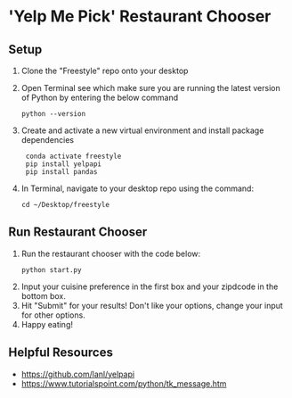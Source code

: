 # 'Yelp Me Pick' Restaurant Chooser

## Setup 
1. Clone the "Freestyle" repo onto your desktop

2. Open Terminal see which make sure you are running the latest version of Python by entering the below command
    ```
    python --version
    ```

3. Create and activate a new virtual environment and install package dependencies
   ```
    conda activate freestyle
    pip install yelpapi
    pip install pandas 
    ```

3. In Terminal, navigate to your desktop repo using the command: 
    ```
    cd ~/Desktop/freestyle
    ```

## Run Restaurant Chooser
1. Run the restaurant chooser with the code below:
    ```
    python start.py
    ```
2. Input your cuisine preference in the first box and your zipdcode in the bottom box.
3. Hit "Submit" for your results! Don't like your options, change your input for other options.
4. Happy eating! 
    
 

## Helpful Resources 
- https://github.com/lanl/yelpapi
- https://www.tutorialspoint.com/python/tk_message.htm 
